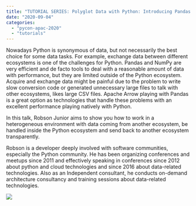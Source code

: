 ```yaml
---
title: "TUTORIAL SERIES: Polyglot Data with Python: Introducing Pandas and Apache Arrow by Robson Junior"
date: "2020-09-04"
categories: 
  - "pycon-apac-2020"
  - "tutorials"
---
```


Nowadays Python is synonymous of data, but not necessarily the best choice for some data tasks. For example, exchange data between different ecosystems is one of the challenges for Python. Pandas and NumPy are very efficient and de facto tools to deal with a reasonable amount of data with performance, but they are limited outside of the Python ecosystem. Acquire and exchange data might be painful due to the problem to write slow conversion code or generated unnecessary large files to talk with other ecosystems, likes large CSV files. Apache Arrow playing with Pandas is a great option as technologies that handle these problems with an excellent performance playing natively with Python.

In this talk, Robson Junior aims to show you how to work in a heterogeneous environment with data coming from another ecosystem, be handled inside the Python ecosystem and send back to another ecosystem transparently.

Robson is a developer deeply involved with software communities, especially the Python community. He has been organizing conferences and meetups since 2011 and effectively speaking in conferences since 2012 about python and cloud technologies and since 2016 about data-related technologies. Also as an Independent consultant, he conducts on-demand architecture consultancy and training sessions about data-related technologies.

![](https://pyconmy.files.wordpress.com/2020/09/118713073_629394071102928_293829782100330320_o.jpg?w=1024)
